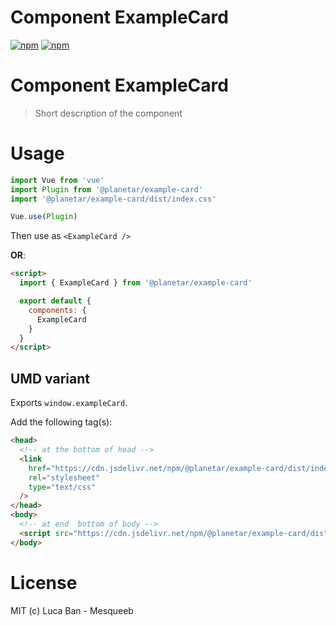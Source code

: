 # Component ExampleCard

[![npm](https://img.shields.io/npm/v/@planetar/example-card.svg?label=@planetar/example-card)](https://www.npmjs.com/package/@planetar/example-card)
[![npm](https://img.shields.io/npm/dt/@planetar/example-card.svg)](https://www.npmjs.com/package/@planetar/example-card)

# Component ExampleCard

> Short description of the component

# Usage

```js
import Vue from 'vue'
import Plugin from '@planetar/example-card'
import '@planetar/example-card/dist/index.css'

Vue.use(Plugin)
```

Then use as `<ExampleCard />`

**OR**:

```html
<script>
  import { ExampleCard } from '@planetar/example-card'

  export default {
    components: {
      ExampleCard
    }
  }
</script>
```

## UMD variant

Exports `window.exampleCard`.

Add the following tag(s):

```html
<head>
  <!-- at the bottom of head -->
  <link
    href="https://cdn.jsdelivr.net/npm/@planetar/example-card/dist/index.min.css"
    rel="stylesheet"
    type="text/css"
  />
</head>
<body>
  <!-- at end  bottom of body -->
  <script src="https://cdn.jsdelivr.net/npm/@planetar/example-card/dist/index.umd.min.js"></script>
</body>
```

# License

MIT (c) Luca Ban - Mesqueeb
